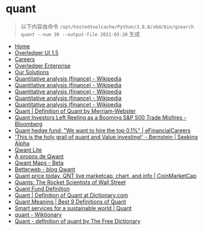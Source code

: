 
quant
=====


> 以下内容由命令 `/opt/hostedtoolcache/Python/3.8.8/x64/bin/gsearch quant --num 30 --output-file 2021-03-20` 生成

- [Home](https://www.quant.network/)
- [Overledger UI 1.5](https://developer.quant.network/)
- [Careers](https://www.quant.network/careers)
- [Overledger Enterprise](https://www.quant.network/overledger-enterprise)
- [Our Solutions](https://www.quant.network/our-solutions)
- [Quantitative analysis (finance) - Wikipedia](https://en.wikipedia.org/wiki/Quantitative_analysis_(finance))
- [Quantitative analysis (finance) - Wikipedia](https://en.wikipedia.org/wiki/Quantitative_analysis_(finance)#History)
- [Quantitative analysis (finance) - Wikipedia](https://en.wikipedia.org/wiki/Quantitative_analysis_(finance)#Education)
- [Quantitative analysis (finance) - Wikipedia](https://en.wikipedia.org/wiki/Quantitative_analysis_(finance)#Types)
- [Quantitative analysis (finance) - Wikipedia](https://en.wikipedia.org/wiki/Quantitative_analysis_(finance)#Mathematical_and_statistical_approaches)
- [Quant | Definition of Quant by Merriam-Webster](https://www.merriam-webster.com/dictionary/quant)
- [Quant Investors Left Reeling as a Booming S&P 500 Trade Misfires - Bloomberg](https://www.bloomberg.com/news/articles/2021-03-16/quant-investors-left-reeling-as-a-booming-s-p-500-trade-misfires)
- [Quant hedge fund: "We want to hire the top 0.1%" | eFinancialCareers](https://www.efinancialcareers.com/news/2021/03/jobs-worldquant)
- ['This is the holy grail of quant and Value investing!' - Bernstein | Seeking Alpha](https://seekingalpha.com/news/3674332-this-is-the-holy-grail-of-quant-and-value-investing-bernstein)
- [Qwant Lite](https://www.qwant.com/?l=en)
- [À propos de Qwant](https://about.qwant.com/fr/)
- [Qwant Maps - Beta](https://www.qwant.com/maps)
- [Betterweb - blog Qwant](https://betterweb.qwant.com/)
- [Quant price today, QNT live marketcap, chart, and info | CoinMarketCap](https://coinmarketcap.com/currencies/quant/)
- [Quants: The Rocket Scientists of Wall Street](https://www.investopedia.com/articles/financialcareers/08/quants-quantitative-analyst.asp)
- [Quant Fund Definition](https://www.investopedia.com/terms/q/quantfund.asp)
- [Quant | Definition of Quant at Dictionary.com](https://www.dictionary.com/browse/quant)
- [Quant Meaning | Best 9 Definitions of Quant](https://www.yourdictionary.com/quant)
- [Smart services for a sustainable world | Quant](https://www.quantservice.com/)
- [quant - Wiktionary](https://en.wiktionary.org/wiki/quant)
- [Quant - definition of quant by The Free Dictionary](https://www.thefreedictionary.com/quant)
